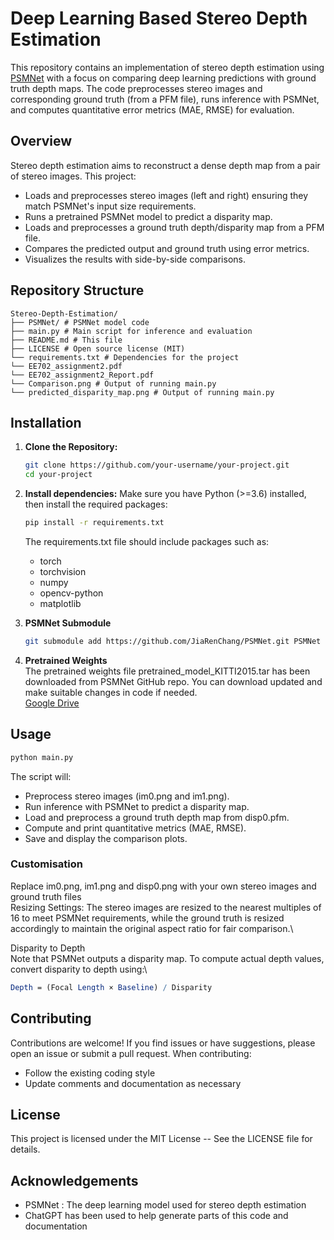 # Deep Learning Based Stereo Depth Estimation

This repository contains an implementation of stereo depth estimation using [PSMNet](https://github.com/JiaRenChang/PSMNet) with a focus on comparing deep learning predictions with ground truth depth maps. The code preprocesses stereo images and corresponding ground truth (from a PFM file), runs inference with PSMNet, and computes quantitative error metrics (MAE, RMSE) for evaluation.

## Overview

Stereo depth estimation aims to reconstruct a dense depth map from a pair of stereo images. This project:
- Loads and preprocesses stereo images (left and right) ensuring they match PSMNet's input size requirements.
- Runs a pretrained PSMNet model to predict a disparity map.
- Loads and preprocesses a ground truth depth/disparity map from a PFM file.
- Compares the predicted output and ground truth using error metrics.
- Visualizes the results with side-by-side comparisons.

## Repository Structure

```.
Stereo-Depth-Estimation/ 
├── PSMNet/ # PSMNet model code
├── main.py # Main script for inference and evaluation 
├── README.md # This file 
├── LICENSE # Open source license (MIT) 
└── requirements.txt # Dependencies for the project
└── EE702_assignment2.pdf
└── EE702_assignment2_Report.pdf
└── Comparison.png # Output of running main.py
└── predicted_disparity_map.png # Output of running main.py
```


## Installation

1. **Clone the Repository:**

   ```bash
   git clone https://github.com/your-username/your-project.git
   cd your-project

2. **Install dependencies:**
Make sure you have Python (>=3.6) installed, then install the required packages:
    ```bash
    pip install -r requirements.txt
    ```
    The requirements.txt file should include packages such as:

    - torch
    - torchvision
    - numpy
    - opencv-python
    - matplotlib

3. **PSMNet Submodule**

    ``` bash
    git submodule add https://github.com/JiaRenChang/PSMNet.git PSMNet

4. **Pretrained Weights**\
    The pretrained weights file pretrained_model_KITTI2015.tar has been downloaded from PSMNet GitHub repo. You can download updated and make suitable changes in code if needed.\
    [Google Drive](https://drive.google.com/file/d/1pHWjmhKMG4ffCrpcsp_MTXMJXhgl3kF9/view)

## Usage
```bash
python main.py
```
The script will:

- Preprocess stereo images (im0.png and im1.png).
- Run inference with PSMNet to predict a disparity map.
- Load and preprocess a ground truth depth map from disp0.pfm.
- Compute and print quantitative metrics (MAE, RMSE).
- Save and display the comparison plots.

### Customisation

Replace im0.png, im1.png and disp0.png with your own stereo images and ground truth files\
Resizing Settings:
The stereo images are resized to the nearest multiples of 16 to meet PSMNet requirements, while the ground truth is resized accordingly to maintain the original aspect ratio for fair comparison.\

Disparity to Depth\
Note that PSMNet outputs a disparity map. To compute actual depth values, convert disparity to depth using:\
```mathematica
Depth = (Focal Length × Baseline) / Disparity
```

## Contributing
Contributions are welcome! If you find issues or have suggestions, please open an issue or submit a pull request. When contributing:
- Follow the existing coding style
- Update comments and documentation as necessary

## License
This project is licensed under the MIT License -- See the LICENSE file for details.

## Acknowledgements
- PSMNet : The deep learning model used for stereo depth estimation
- ChatGPT has been used to help generate parts of this code and documentation
